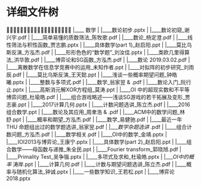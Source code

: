 # 详细文件树

🌲🌲🌲🌲🌲🌲🌲🌲🌲🌲🌲🌲🌲🌲🌲🌲🌲🌲🌲
|____ 数学
| |____数论初步.pptx
| |____数论初窥_谢兴宇.pdf
| |____简单易懂的质数筛法_陈牧歌.pdf
| |____数论_杨定澄.pdf
| |____线性筛法与积性函数_贾志鹏.pptx
| |____具体数学(part 1)_赵启阳.ppt
| |____莫比乌斯反演_方泓杰.pdf
| |____形形色色的“数学题”_刘汝佳.pptx
| |____类欧几里得算法_洪华敦.pdf
| |____博弈论和SG函数_方泓杰.pdf
| |____数论 2019.03.02.pdf
| |____离散数学在信息学竞赛中的运用_未知作者.ppt
| |____对拟阵的初步研究_刘雨辰.pdf
| |____莫比乌斯反演_王天懿.ppt
| |____浅谈一些概率期望问题_钟皓曦.pptx
| |____整数与多项式.pdf
| |____数学_翁家翌 &  .pdf
| |____数论入门_阮行止.pptx
| |____高斯消元解XOR方程组_莫涛.ppt
| |____OI 中的超现实数和不平等博弈问题_杜瑜皓.pdf
| |____组合游戏略述——浅谈SG游戏的若干拓展及变形_贾志豪.ppt
| |____2017计算几何.pptx
| |____计数问题选讲_陈立杰.pdf
| |____2016组合数学.ppt
| |____数论及其应用_周聿浩 &  .pdf
| |____ACM中的数学问题_林舒.ppt
| |____概率和期望_方泓杰.pdf
| |____数学_易健驰.pdf
| |____最近一年 THU 命题组出过的数学题选讲_翁家翌.pdf
| |____数学杂题选讲_ .pdf
| |____组合计数问题_方泓杰.pdf
| |____数学相关.pdf
| |____OI中的数学_金靖.pptx
| |____IOI2013与博弈论_王康宁.pptx
| |____具体数学(part 2)_赵启阳.ppt
| |____组合数学——母函数与递推_朱全民.ppt
| |____Fourier transform_郭晓旭.pdf
| |____Primality Test_吴争锴.pptx
| |____多项式及求和_杜瑜皓.pptx
| |____OI中的概率_ 涛岸.ppt
| |____计算几何.pdf
| |____计数与期望问题选讲_陈立杰.pdf
| |____概率与随机化算法_钟诚.pptx
| |____一些数学知识_王若松.ppt
| |____博弈论2018.pptx